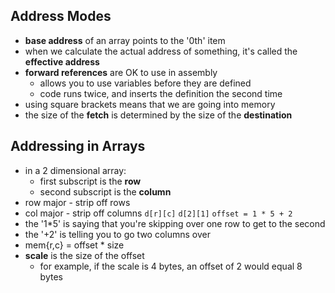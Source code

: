 ## Address Modes
* **base address** of an array points to the '0th' item
* when we calculate the actual address of something, it's called the **effective address**
* **forward references** are OK to use in assembly
    - allows you to use variables before they are defined
    - code runs twice, and inserts the definition the second time
* using square brackets means that we are going into memory
* the size of the **fetch** is determined by the size of the **destination**

## Addressing in Arrays
* in a 2 dimensional array:
    - first subscript is the **row**
    - second subscript is the **column**
* row major - strip off rows
* col major - strip off columns
`d[r][c]`
`d[2][1]`
`offset = 1 * 5 + 2`
* the '1*5' is saying that you're skipping over one row to get to the second
* the '+2' is telling you to go two columns over
* mem{r,c} = offset * size
* **scale** is the size of the offset
    - for example, if the scale is 4 bytes, an offset of 2 would equal 8 bytes
